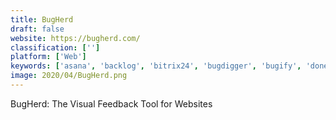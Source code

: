 ```yaml
---
title: BugHerd
draft: false 
website: https://bugherd.com/
classification: ['']
platform: ['Web']
keywords: ['asana', 'backlog', 'bitrix24', 'bugdigger', 'bugify', 'donedone', 'instabug', 'jira', 'marker.io', 'reqtest', 'rindle', 'rollbar', 'sifter', 'trello', 'youtrack', 'zoho_projects', 'zoho_sprints', 'zipboard']
image: 2020/04/BugHerd.png
---
```

BugHerd: The Visual Feedback Tool for Websites
